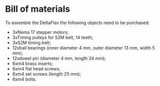# Bill of materials

To assemble the DeltaFlex the following objects need to be purchased:

- 3xNema 17 stepper motors;
- 3xTiming pulleys for S2M belt, 14 teeth;
- 3xS2M timing belt; 
- 12xball bearings (inner diameter 4 mm, outer diameter 13 mm, width 5 mm);
- 12xdowel pin (diameter 4 mm, length 24 mm);
- 6xm4 brass inserts;
- 6xm4 flat head screws;
- 6xm4 set screws (length 25 mm);
- 6xm4 bolts.